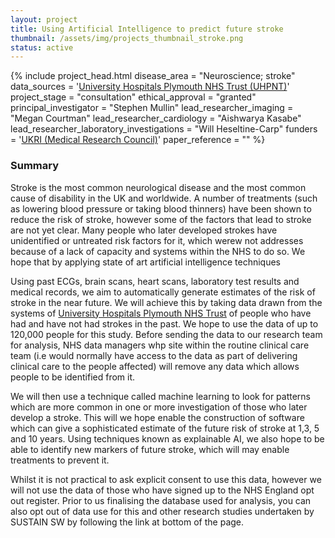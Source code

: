```yaml
---
layout: project
title: Using Artificial Intelligence to predict future stroke
thumbnail: /assets/img/projects_thumbnail_stroke.png
status: active
---
```


{% include project_head.html 
disease_area = "Neuroscience; stroke"
data_sources = '<a href="https://www.plymouthhospitals.nhs.uk/">University Hospitals Plymouth NHS Trust (UHPNT)</a>'
project_stage = "consultation"
ethical_approval = "granted"
principal_investigator = "Stephen Mullin"
lead_researcher_imaging = "Megan Courtman"
lead_researcher_cardiology = "Aishwarya Kasabe"
lead_researcher_laboratory_investigations = "Will Heseltine-Carp"
funders = '<a href="https://www.ukri.org/councils/mrc/">UKRI (Medical Research Council)</a>' 
paper_reference = ""
%}

### Summary
Stroke is the most common neurological disease and the most common cause of disability in the UK and worldwide. A number of treatments (such as lowering blood pressure or taking blood thinners) have been shown to reduce the risk of stroke, however some of the factors that lead to stroke are not yet clear. Many people who later developed strokes have unidentified or untreated risk factors for it, which werew not addresses because of a lack of capacity and systems within the NHS to do so. We hope that by applying state of art artificial intelligence techniques 

Using past ECGs, brain scans, heart scans, laboratory test results and medical records, we aim to automatically generate estimates of the risk of stroke in the near future. We will achieve this by taking data drawn from the systems of [University Hospitals Plymouth NHS Trust](https://www.plymouthhospitals.nhs.uk/) of people who have had and have not had strokes in the past. We hope to use the data of up to 120,000 people for this study. Before sending the data to our research team for analysis, NHS data managers whp site within the routine clinical care team (i.e would normally have access to the data as part of delivering clinical care to the people affected) will remove any data which allows people to be identified from it.  

We will then use a technique called machine learning to look for patterns which are more common in one or more investigation of those who later develop a stroke. This will we hope enable the construction of software which can give a sophisticated estimate of the future risk of stroke at 1,3, 5 and 10 years. Using techniques known as explainable AI, we also hope to be able to identify new markers of future stroke, which will may enable treatments to prevent it.    

Whilst it is not practical to ask explicit consent to use this data, however we will not use the data of those who have signed up to the NHS England opt out register. Prior to us finalising the database used for analysis, you can also opt out of data use for this and other research studies undertaken by SUSTAIN SW by following the link at bottom of the page.  


